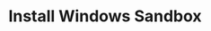 ---
title: Install Windows Sandbox
description: Install Windows Sandbox
ms.topic: how-to
ms.date: 09/09/2024
---